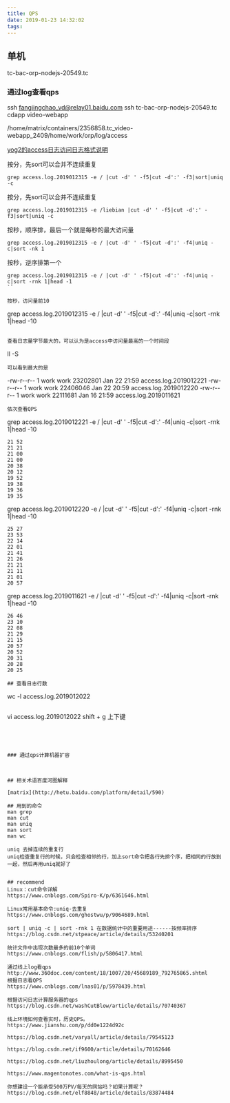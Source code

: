 ```yaml
---
title: QPS
date: 2019-01-23 14:32:02
tags:
---
```


## 单机

tc-bac-orp-nodejs-20549.tc

### 通过log查看qps

ssh fangjingchao_vd@relay01.baidu.com
ssh tc-bac-orp-nodejs-20549.tc
cdapp video-webapp

/home/matrix/containers/2356858.tc_video-webapp_2409/home/work/orp/log/access

[yog2的access日志访问日志格式说明](https://github.com/fex-team/yog-log/blob/master/doc/odp-log.md)

按分，先sort可以合并不连续重复
```
grep access.log.2019012315 -e / |cut -d' ' -f5|cut -d':' -f3|sort|uniq -c
```

按分，先sort可以合并不连续重复
```
grep access.log.2019012315 -e /liebian |cut -d' ' -f5|cut -d':' -f3|sort|uniq -c
```

按秒，顺序排，最后一个就是每秒的最大访问量
```
grep access.log.2019012315 -e / |cut -d' ' -f5|cut -d':' -f4|uniq -c|sort -nk 1
```

按秒，逆序排第一个
```
grep access.log.2019012315 -e / |cut -d' ' -f5|cut -d':' -f4|uniq -c|sort -rnk 1|head -1
``

按秒，访问量前10
```
grep access.log.2019012315 -e / |cut -d' ' -f5|cut -d':' -f4|uniq -c|sort -rnk 1|head -10
```

查看日志量字节最大的，可以认为是access中访问量最高的一个时间段
```
ll -S
```
可以看到最大的是
```
-rw-r--r--  1 work work 23202801 Jan 22 21:59 access.log.2019012221
-rw-r--r--  1 work work 22406046 Jan 22 20:59 access.log.2019012220
-rw-r--r--  1 work work 22111681 Jan 16 21:59 access.log.2019011621
```
依次查看QPS
```
grep access.log.2019012221 -e / |cut -d' ' -f5|cut -d':' -f4|uniq -c|sort -rnk 1|head -10
```
21 52
21 21
21 00
21 00
20 38
20 12
19 52
19 38
19 36
19 35
```
grep access.log.2019012220 -e / |cut -d' ' -f5|cut -d':' -f4|uniq -c|sort -rnk 1|head -10
```
25 27
23 53
22 14
22 01
21 41
21 26
21 21
21 11
21 01
20 57
```
grep access.log.2019011621 -e / |cut -d' ' -f5|cut -d':' -f4|uniq -c|sort -rnk 1|head -10
```
26 46
23 10
22 08
21 29
21 15
20 57
20 52
20 31
20 28
20 25

## 查看日志行数
```
wc -l access.log.2019012022
```
```
vi access.log.2019012022
shift + g
上下键
```




### 通过qps计算机器扩容



## 相关术语百度河图解释

[matrix](http://hetu.baidu.com/platform/detail/590)

## 用到的命令
man grep
man cut
man uniq
man sort
man wc

uniq 去掉连续的重复行
uniq检查重复行的时候，只会检查相邻的行，加上sort命令把各行先排个序，把相同的行放到一起，然后再用uniq就好了


## recommend
Linux：cut命令详解
https://www.cnblogs.com/Spiro-K/p/6361646.html

Linux常用基本命令:uniq-去重复
https://www.cnblogs.com/ghostwu/p/9064689.html

sort | uniq -c | sort -rnk 1 在数据统计中的重要用途------按频率排序
https://blog.csdn.net/stpeace/article/details/53240201

统计文件中出现次数最多的前10个单词
https://www.cnblogs.com/flish/p/5806417.html

通过线上log看qps
http://www.360doc.com/content/18/1007/20/45689189_792765865.shtml
根据日志看QPS
https://www.cnblogs.com/lnas01/p/5978439.html

根据访问日志计算服务器的qps
https://blog.csdn.net/washCutBlow/article/details/70740367

线上环境如何查看实时，历史QPS。
https://www.jianshu.com/p/dd0e1224d92c

https://blog.csdn.net/varyall/article/details/79545123

https://blog.csdn.net/if9600/article/details/70162646

https://blog.csdn.net/liuzhoulong/article/details/8995450

https://www.magentonotes.com/what-is-qps.html

你想建设一个能承受500万PV/每天的网站吗？如果计算呢？
https://blog.csdn.net/elf8848/article/details/83874484